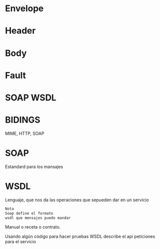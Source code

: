 # Envelope
# Header
# Body
# Fault



# SOAP WSDL 

# BIDINGS
MIME, HTTP, SOAP


# SOAP
Estandard para los mansajes

# WSDL

Lenguaje, que nos da las operaciones que sepueden dar en un servicio

```css
Nota
Soap define el formato
wsdl que mensajes puedo mandar
```

Manual o receta o contrato.

Usando algún código para hacer pruebas
WSDL describe el api 
peticiones para el servicio

